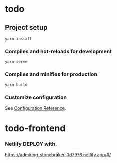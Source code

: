 # todo

## Project setup
```
yarn install
```

### Compiles and hot-reloads for development
```
yarn serve
```

### Compiles and minifies for production
```
yarn build
```

### Customize configuration
See [Configuration Reference](https://cli.vuejs.org/config/).
# todo-frontend


### Netlify DEPLOY with.
https://admiring-stonebraker-0d7976.netlify.app/#/
